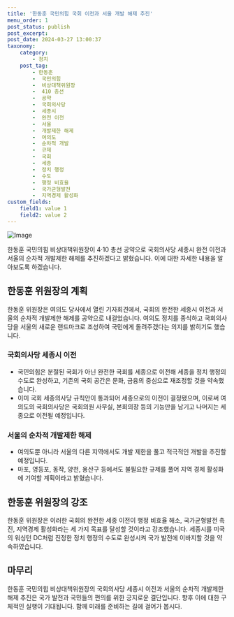 ```yaml
---
title: '한동훈 국민의힘 국회 이전과 서울 개발 해제 추진'
menu_order: 1
post_status: publish
post_excerpt: 
post_date: 2024-03-27 13:00:37
taxonomy:
    category:
        - 정치
    post_tag:
        - 한동훈
        -  국민의힘
        -  비상대책위원장
        -  410 총선
        -  공약
        -  국회의사당
        -  세종시
        -  완전 이전
        -  서울
        -  개발제한 해제
        -  여의도
        -  순차적 개발
        -  규제
        -  국회
        -  세종
        -  정치 행정
        -  수도
        -  행정 비효율
        -  국가균형발전
        -  지역경제 활성화
custom_fields:
    field1: value 1
    field2: value 2
---
```


![Image](https://imgnews.pstatic.net/image/005/2024/03/27/2024032708402985959_1711496430_0019935113_20240327102502539.jpg?type=w647)

한동훈 국민의힘 비상대책위원장이 4·10 총선 공약으로 국회의사당 세종시 완전 이전과 서울의 순차적 개발제한 해제를 추진하겠다고 밝혔습니다. 이에 대한 자세한 내용을 알아보도록 하겠습니다.
## 한동훈 위원장의 계획
한동훈 위원장은 여의도 당사에서 열린 기자회견에서, 국회의 완전한 세종시 이전과 서울의 순차적 개발제한 해제를 공약으로 내걸었습니다. 여의도 정치를 종식하고 국회의사당을 서울의 새로운 랜드마크로 조성하여 국민에게 돌려주겠다는 의지를 밝히기도 했습니다.
### 국회의사당 세종시 이전
- 국민의힘은 분절된 국회가 아닌 완전한 국회를 세종으로 이전해 세종을 정치 행정의 수도로 완성하고, 기존의 국회 공간은 문화, 금융의 중심으로 재조정할 것을 약속했습니다.
- 이미 국회 세종의사당 규칙안이 통과되어 세종으로의 이전이 결정됐으며, 이로써 여의도의 국회의사당은 국회의원 사무실, 본회의장 등의 기능만을 남기고 나머지는 세종으로 이전될 예정입니다.
### 서울의 순차적 개발제한 해제
- 여의도뿐 아니라 서울의 다른 지역에서도 개발 제한을 풀고 적극적인 개발을 추진할 예정입니다. 
- 마포, 영등포, 동작, 양천, 용산구 등에서도 불필요한 규제를 풀어 지역 경제 활성화에 기여할 계획이라고 밝혔습니다.
## 한동훈 위원장의 강조
한동훈 위원장은 이러한 국회의 완전한 세종 이전이 행정 비효율 해소, 국가균형발전 촉진, 지역경제 활성화라는 세 가지 목표를 달성할 것이라고 강조했습니다. 세종시를 미국의 워싱턴 DC처럼 진정한 정치 행정의 수도로 완성시켜 국가 발전에 이바지할 것을 약속하였습니다.
## 마무리
한동훈 국민의힘 비상대책위원장의 국회의사당 세종시 이전과 서울의 순차적 개발제한 해제 추진은 국가 발전과 국민들의 편의를 위한 긍지로운 결단입니다. 향후 이에 대한 구체적인 실행이 기대됩니다. 함께 미래를 준비하는 길에 걸어가 봅시다.
